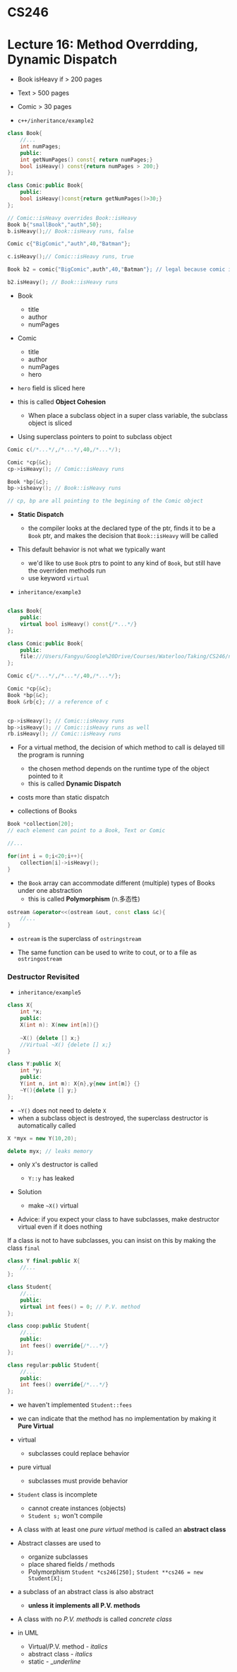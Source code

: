 # CS246 
# Lecture 16: Method Overrdding, Dynamic Dispatch


- Book isHeavy if > 200 pages
- Text > 500 pages
- Comic > 30 pages

- `c++/inheritance/example2`

```cpp
class Book{
	//...
	int numPages;
	public:
	int getNumPages() const{ return numPages;}
	bool isHeavy() const{return numPages > 200;}
};

class Comic:public Book{
	public:
	bool isHeavy()const{return getNumPages()>30;}
};

// Comic::isHeavy overrides Book::isHeavy
Book b{"smallBook","auth",50};
b.isHeavy();// Book::isHeavy runs, false

Comic c{"BigComic","auth",40,"Batman"};

c.isHeavy();// Comic::isHeavy runs, true

Book b2 = comic{"BigComic",auth",40,"Batman"}; // legal because comic is a book

b2.isHeavy(); // Book::isHeavy runs

```
- Book
	- title
	- author
	- numPages

- Comic
	- title
	- author
	- numPages
	- hero

- `hero` field is sliced here

- this is called **Object Cohesion**
	- When place a subclass object in a super class variable, the subclass object is sliced

- Using superclass pointers to point to subclass object


```cpp
Comic c(/*...*/,/*...*/,40,/*...*/);

Comic *cp{&c};
cp->isHeavy(); // Comic::isHeavy runs

Book *bp{&c};
bp->isheavy(); // Book::isHeavy runs

// cp, bp are all pointing to the begining of the Comic object
```
- **Static Dispatch**
	- the compiler looks at the declared type of the ptr, finds it to be a `Book` ptr, and makes the decision that `Book::isHeavy` will be called

- This default behavior is not what we typically want
 	- we'd like to use `Book` ptrs to point to any kind of `Book`, but still have the overriden methods run
	- use keyword `virtual`

- `inheritance/example3`

```cpp

class Book{
	public:
	virtual bool isHeavy() const{/*...*/}
};

class Comic:public Book{
	public:
	file:///Users/Fangyu/Google%20Drive/Courses/Waterloo/Taking/CS246/notes/notes-6.27-LEC16.mdbool isHeavy()const override{/*...*/}
};

Comic c{/*...*/,/*...*/,40,/*...*/};

Comic *cp{&c};
Book *bp{&c};
Book &rb{c}; // a reference of c


cp->isHeavy(); // Comic::isHeavy runs
bp->isHeavy(); // Comic::isHeavy runs as well
rb.isHeavy(); // Comic::isHeavy runs

```

- For a virtual method, the decision of which method to call is delayed till the program is running
	- the chosen method depends on the runtime type of the object pointed to it
	- this is called **Dynamic Dispatch**

- costs more than static dispatch


- collections of Books

```cpp
Book *collection[20];
// each element can point to a Book, Text or Comic

//...

for(int i = 0;i<20;i++){
	collection[i]->isHeavy();
}

```

- the `Book` array can accommodate different (multiple) types of Books under one abstraction
	- this is called **Polymorphism** (n.多态性) 

```cpp
ostream &operator<<(ostream &out, const class &c){
	//...
}

```
- `ostream` is the superclass of `ostringstream`

- The same function can be used to write to cout, or to a file as `ostringostream`

### Destructor Revisited

- `inheritance/example5`

```cpp
class X{
	int *x;
	public:
	X(int n): X(new int[n]){}
		
	~X() {delete [] x;}
	//Virtual ~X() {delete [] x;}
}

class Y:public X{
	int *y;
	public:
	Y(int n, int m): X{n},y{new int[m]} {}
	~Y(){delete [] y;}
};

```

- `~Y()` does not need to delete `X`
 - when a subclass object is destroyed, the superclass destructor is automatically called

```cpp
X *myx = new Y(10,20);

delete myx; // leaks memory

```
- only `X`'s destructor is called
	- `Y::y` has leaked

- Solution
	- make `~X()` virtual

- Advice: if you expect your class to have subclasses, make destructor virtual even if it does nothing

If a class is not to have subclasses, you can insist on this by making the class `final`

```cpp
class Y final:public X{
	//...
};

```


```cpp
class Student{
	//...
	public:
	virtual int fees() = 0; // P.V. method
};

class coop:public Student{
	//...
	public:
	int fees() override{/*...*/}
};

class regular:public Student{
	//...
	public:
	int fees() override{/*...*/}
};


```
- we haven't implemented `Student::fees`

- we can indicate that the method has no implementation by making it **Pure Virtual**

- virtual
	- subclasses could replace behavior


- pure virtual
	- subclasses must provide behavior

- `Student` class is incomplete
	- cannot create instances (objects)
	- `Student s;` won't compile

- A class with at least one *pure virtual* method is called an **abstract class**

- Abstract classes are used to 
	- organize subclasses
	- place shared fields / methods
	- Polymorphism `Student *cs246[250];` `Student **cs246 = new Student[X];`

- a subclass of an abstract class is also abstract
	- **unless it implements all P.V. methods**

- A class with no *P.V. methods* is called *concrete class*


- in UML
	- Virtual/P.V. method - *italics*
	- abstract class - *italics*
	- static - __underline_
